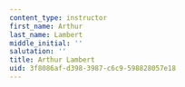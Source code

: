 ```yaml
---
content_type: instructor
first_name: Arthur
last_name: Lambert
middle_initial: ''
salutation: ''
title: Arthur Lambert
uid: 3f8086af-d398-3987-c6c9-598828057e18
---
```

